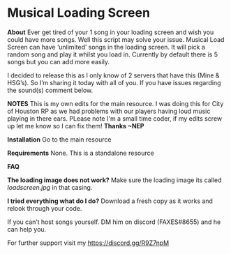 # Musical Loading Screen
**About**
Ever get tired of your 1 song in your loading screen and wish you could have more songs. Well this script may solve your issue. Musical Load Screen can have ‘unlimited’ songs in the loading screen. It will pick a random song and play it whilst you load in. Currently by default there is 5 songs but you can add more easily.

I decided to release this as I only know of 2 servers that have this (Mine & HSG’s). So I’m sharing it today with all of you. If you have issues regarding the sound(s) comment below.

**NOTES**
This is my own edits for the main resource. I was doing this for City of Houston RP as we had problems with our players having loud music playing in there ears. PLease note I'm a small time coder, if my edits screw up let me know so I can fix them! 
**Thanks ~NEP**

**Installation**
Go to the main resource

**Requirements**
None. This is a standalone resource

**FAQ**

**The loading image does not work?**
Make sure the loading image its called *loadscreen.jpg* in that casing.

**I tried everything what do I do?**
Download a fresh copy as it works and relook through your code.

If you can’t host songs yourself. DM him on discord (FAXES#8655) and he can help you.

For further support visit my https://discord.gg/R9Z7npM
